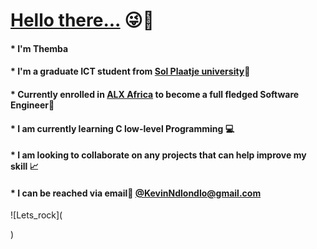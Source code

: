 # **<ins>Hello there...** :stuck_out_tongue_winking_eye::wave:</ins>
#### * I'm Themba
#### * I'm a graduate ICT student from [Sol Plaatje university](https://www.spu.ac.za/):green_book:
#### * Currently enrolled in [ALX Africa](https://www.alxafrica.com/) to become a full fledged Software Engineer:green_book:
#### * I am currently learning C low-level Programming :computer:
#### * I am looking to collaborate on any projects that can help improve my skill :chart_with_upwards_trend:
#### * I can be reached via email:incoming_envelope: [@KevinNdlondlo@gmail.com](mailto:KevinNdlondlo@gmail.com)


![Lets_rock](<blockquote class="imgur-embed-pub" lang="en" data-id="a/rysrrAi" data-context="false" ><a href="//imgur.com/a/rysrrAi"></a></blockquote><script async src="//s.imgur.com/min/embed.js" charset="utf-8"></script>)
